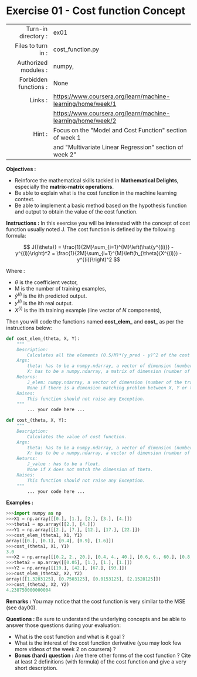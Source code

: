 # Exercise 01 - Cost function Concept

|                         |                     |
| -----------------------:| ------------------  |
|   Turn-in directory :   |  ex01               |
|   Files to turn in :    |  cost_function.py   |
|   Authorized modules :  |  numpy,             |
|   Forbidden functions : |  None               |
|   Links :               |  https://www.coursera.org/learn/machine-learning/home/week/1 |
|                         | https://www.coursera.org/learn/machine-learning/home/week/2 |
|   Hint :                |  Focus on the "Model and Cost Function" section of week 1 |
|                         | and "Multivariate Linear Regression" section of week 2"|

**Objectives :** 
* Reinforce the mathematical skills tackled in **Mathematical Delights**, especially the __matrix-matrix operations__.
* Be able to explain what is the cost function in the machine learning context.
* Be able to implement a basic method based on the hypothesis function and output to obtain the value of the cost function.


**Instructions :**
In this exercise you will be interested with the concept of cost function usually noted J. The cost function is defined by the following formula:

$$
J{(\theta)} = \frac{1}{2M}\sum_{i=1}^{M}\left(\hat{y^{(i)}} - y^{(i)}\right)^2 = \frac{1}{2M}\sum_{i=1}^{M}\left(h_{\theta}(X^{(i)}) - y^{(i)}\right)^2
$$

Where :
* $\theta$ is the coefficient vector,
* M is the number of training examples,
* $\hat{y}^{(i)}$ is the ith predicted output.
* $y^{(i)}$ is the ith real output.
* $X^{(i)}$ is the ith training example (line vector of $N$ components),

Then you will code the functions named __cost_elem\___ and __cost\___ as per the instructions below:
``` python
def cost_elem_(theta, X, Y):
	"""
	Description:
		Calculates all the elements (0.5/M)*(y_pred - y)^2 of the cost function.
	Args:
		theta: has to be a numpy.ndarray, a vector of dimension (number of features + 1, 1).
		X: has to be a numpy.ndarray, a matrix of dimension (number of training examples, number of features).
	Returns:
		J_elem: numpy.ndarray, a vector of dimension (number of the training examples,1).
		None if there is a dimension matching problem between X, Y or theta.
	Raises:
		This function should not raise any Exception.
	"""
		... your code here ...

def cost_(theta, X, Y):
	"""
	Description:
		Calculates the value of cost function.
	Args:
		theta: has to be a numpy.ndarray, a vector of dimension (number of features + 1, 1).
		X: has to be a numpy.ndarray, a vector of dimension (number of training examples, number of features).
	Returns:
		J_value : has to be a float.
		None if X does not match the dimension of theta.
	Raises:
		This function should not raise any Exception.
	"""
		... your code here ...
```

**Examples :**
```python
>>>import numpy as np
>>>X1 = np.array([[0.], [1.], [2.], [3.], [4.]])
>>>theta1 = np.array([[2.], [4.]])
>>>Y1 = np.array([[2.], [7.], [12.], [17.], [22.]])
>>>cost_elem_(theta1, X1, Y1)
array([[0.], [0.1], [0.4], [0.9], [1.6]])
>>>cost_(theta1, X1, Y1)
3.0
>>>X2 = np.array([[0.2, 2., 20.], [0.4, 4., 40.], [0.6, 6., 60.], [0.8, 8., 80.]])
>>>theta2 = np.array([[0.05], [1.], [1.], [1.]])
>>>Y2 = np.array([[19.], [42.], [67.], [93.]])
>>>cost_elem_(theta2, X2, Y2)
array([[1.3203125], [0.7503125], [0.0153125], [2.1528125]])
>>>cost_(theta2, X2, Y2)
4.238750000000004
```

**Remarks :**
You may notice that the cost function is very similar to the MSE (see day00).

**Questions :**
Be sure to understand the underlying concepts and be able to answer those questions during your evaluation:
* What is the cost function and what is it goal ?
* What is the interest of the cost function derivative (you may look few more videos of the week 2 on coursera) ?
* **Bonus (hard) question :** Are there other forms of the cost function ? Cite at least 2 definitions (with formula) of the cost function and give a very short description.

